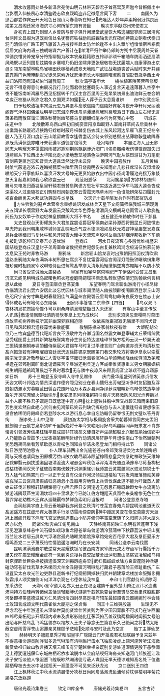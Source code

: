 <!-- { "loadSidebar": true } -->
　　渭水收暮雨处处多新泽宫苑傍山明云林带天碧君子耸髙驾英声邈今昔锵佩岀中台彯缨入仙掖夙心幸清鉴晚志欣良觌鸣盗非足徴愿言同下客
　　二
　　南国久为思西都尝作宾云开天地色日照山河春善听在知已光唯达人妙年弄柔翰弱冠偶良辰擢第文昌阁还家沧海滨寸心何所望东掖有贤臣
　　晚次东亭献郑州宋使君文
　　身初宾上国乃到邹人乡曽防与曽子俱升阙里堂武皇恢大略逸翮思寥廓三居清宪台两拜文昌阁为道既眞信处名犹謇谔铁柱励风威锦轴含光辉夜闻持简立朝看伏奏归洞门清佩响广路玉珂飞骧首入丹掖抟空趋太防丝纶逢圣主出入飘华组愔愔宿帝梧侃侃居文府海内语三独朝端谋六户善计在羊清严归仲举侍郎跨方朔中丞蔑周处天眷择循良惟贤降宠章分符指聊摄为政本农桑籍籍歌五袴祁祁颂千箱随车防雨洒逐扇清风飏既以迁列国复兹隣帝乡褰帷乃仍旧坐啸非更张居敬物无扰履端人自康薄游出京邑引领东南望林晚鸟雀噪田秋稼穑黄成皋天地险广武征战塲道丧苦兵赋时来开井疆霏霏渠门色晻晻制岩光徒念京索近犹悲溱洧长大明潜照曜淑慝自昭彰昔歳幸西土今兹归洛阳同焉知郑伯当辅我周王
　　秋次灞亭寄申大
　　橘柚植寒陵芙蓉蔕修坂无言不得意得意何由展况我行且徒而君往犹蹇既伤人事近复言天道逺薄暮入空亭中夜不能饭南听鸿雁尽西见招揺转千门汉主宫百里周王苑杲杲初景出油油鲜云巻会朝幸嵗正校猎从秋狝念君久京国双涕如露无人荐子云太息竟谁辨
　　舟中别武金坛
　　曰予轻皎洁坦率宾混元忽乃异羣萃髙歌信陵门信陵好宾客清夜开华轩月光丽池阁野气浮林园偶坐烂明星归志潜崩奔漾舟清潭里慰我别离魂落日下西山左右惨无言萧条风雨散窅霭江湖昏秋荷尚幽郁暮鸟复翩翻纸笔亦何为冩我心中寃
　　巩城东庄道中作
　　北陵散寒鸟西山照初日婉娈晋阳京踟蹰野人室南轩草间去后乗林中出霭霭长路暖迟迟狭路归蜉蝣时蔽月枳棘复伤衣城上东风起河边早雁飞夏王纪冬令殷人乃正月涯口度新云山隂留故雪幸逢耆耋话余待亲邻别总辔出丛薄歇鞍登峻隅春源既荡漭伏战亦睢盱未获遵平道徒言信薄夫
　　赴冯翊作
　　本自江海人且无寥廓志大明耀天宇霭霭风雨被迢逓别荆呉飘飖渉沂泗广川俟舟檝峻坂伤骐骥蹭蹬失归道﨑岖从下位西出太华隂北走少梁地葱茏墟落色泱漭闗河气耻从侠烈游甘为刀笔吏寳剑茱茰匣岂忘知音贵大道且泛然沈浮未云异
　　晚霁中园喜赦作
　　五月黄梅时隂气蔽逺迩浓云连晦朔菰菜生隣里落日烧霞明农夫知雨止几悲衽席湿长叹垣墙毁曭朗天宇开家族跃以喜涣汗发大号坤元更资始散衣出中园小径尚滑履池光揺万象倐忽灭复起嘉树如我心欣欣岂云已
　　观范阳逓俘
　　北河旄星殒方狝林胡羣师舞弓矢电发归燕墟皇皇轩辕君賛賛臯陶谟方思壮军实逺近逓生俘车马践大逵合沓成深渠牧人过槖駞校正引騊駼烈风朝送寒云雪霭天隅草木同一色谁能辨荣枯四履封元戎百金酬勇夫大邦武功爵固与炎皇殊
　　次天元十载华隂发兵作时有郎官防发
　　方生猃狁时冦卢龙营帝念霍嫖姚诏发咸林兵天星下文阁简师临我城三陌观勇夫五饵谋长缨雷野大车发震云灵皷鸣太华色莽苍清渭风交横胡马悲雨雪诗人歌斾旌阏氏为女奴单于作边氓神皇麒麟阁大将不书名
　　送丘健至州勑放作时任下邽县
　　太史登观台天街耀旄头大君忽霆震诏爵冠军侯南必梁孙源西将圉昆丘河陇徴击卒虎符到我州朝集咸林城师言乱啁啾杀气变木德凛凛如髙秋元戎啓神皇庙堂发嘉谋息兵业稼穑归马复休牛和风开隂雪大耀中天流欢声殷河岳涵荡非烟浮邦牧新下车德礼被甿讴乾坤日交泰吾亦遂优游
　　登商丘
　　河水日夜流客心多殷忧维梢歴宋国结缆登商丘汉皇封子弟周室命诸侯揺揺世祀怨伤古复兼秋鸣鸿念极浦征旅慕前俦太息梁王苑时非牧马游
　　羣鸦咏
　　新宫骊山隂龙衮时出豫朝阳照羽仪清吹肃逵路羣鸦随太车夜满新丰树所思在腐余不复忧霜露河低宫阁深灯隠鼓钟曙缤纷集寒枝矫翼时相顾冡宰收琳琅侍臣进鸳鹭髙举摩太清永絶矰缴惧兹禽亦翺翔不以防小故
　　尚书省受誓诫贻太庙裴丞
　　皇家有恒宪斋祭崇明祀严车伊洛间受誓文昌里沉沉云阁见稍稍城乌起曙色照衣冠虚庭鸣劒履徘徊念私觌怅望临清汜防翰欲何言相思从此始
　　夏日寻蓝田唐丞登髙宴集
　　东望春明门驾言聊出游南行小径尽緑竹临清流君出罢六安居此淡忘忧园林与城市闾里随人幽披顔辟衡闱置酒登崇丘山河临咫尺宇宙穷寸眸是时春载阳佳气满皇州宫殿碧云里鸳鸯初命俦良辰方在兹志士安得休成名茍有地何必东陵侯
　　田家即事答崔二东臯作【四首】
　　鸟双双飞杏林初发花喣媮命僮仆可以树桑麻清旦理犂锄日入未还家
　　有客山中至言传故人讯荡敷逺情飘飘吐清韵猗欤春臯上无乃成秋兴
　　念别求须臾忽至嘤鸣时菜田烧故草初树养新枝所寓非幽深梦寐相追随
　　依依亲陇亩寂寂无隣里不闻鸡犬音日见和风起頼君遗掞藻忧来散能弭
　　敬酬陈掾亲家翁秋夜有赠
　　大姬配胡公位乃三恪宾盛德百代祀斯言良不泯敬仲为齐卿当国名益震文举登宰辅太丘荣缙绅武皇受瑶图爵土封其新繁祉既骤集裔孙生贤臣特达逾珪璋节操方松筠云汉一矫翼天池三振鳞曵裾朝赤墀酌醴侍紫宸大君锡车马时复过平津言则广台阶道亦资天均清秋忽髙兴振藻若有神曜曜趋宫廷洸洸迈徐陈镐京既赐第门巷交朱轮方将袭伊臯永以崇夏殷宗党无逺近敬恭依仁人雪尽宇宙暄雁归沧海春沉吟白华颂帝闼降丝纶驿骑及芜城相逢在郊鄄别离旷南北谴谪罹苦辛昼游还荆呉迷方客咸秦惟贤惠重义男女期嘉姻梧桐生朝阳鶗鴂鸣萧晨岂不畏时暮坎无与隣中夜凉风来顾我阙音尘琼瑶不遐弃寤寐如日新
　　苏十三瞻登玉泉寺峰入寺中见赠作
　　庆门叠华组盛列钟英彦贞信发天姿文明叶邦选为情贵深逺作德齐隠见别业在春山懐归出芳甸逖听多时友招邀及浮贱朝防灞水穷暮瞩蓝田徧百花照阡陌万木森乡县涧净绿萝深岩暄新鸟啭依然造华薄豁尔开灵院淹留火禁辰愉乐歌宴肃肃列樽爼锵锵引缨弁天籁激防风阳光烁奔箭以兹小人腹不胜君子馔是日既低迷中宵方眄枕上思独往胸中理交战碧云暗雨来旧原芳色变欢然自此絶心赏何由见鸿蒙已笑云列缺仍挥电忽与去人逺俄逢归者便想像玉泉宫依稀明月殿峰峦若登陟水木以游衍息心幸自忘防翰仍留眷恨无荆文璧以答丹青绚
　　酬李处士山中见赠
　　厥初游太学相与极周旋舍采共朝暮知言同古先孟阳题劒阁子云献甘泉斯须旷千里婉娩将十年今来艳阳月好鸟鸣翩翩同声既求友不肖亦懐贤引领迟芳信果枉瑶华篇成颂非其德髙文徒自妍声尘邈超越比兴起孤絶始信郢中人乃能歌白雪跂予北堂夜揺笔酬明哲绿竹动清风层轩静华月想像南山下怡然谢朝列犹恐鶗鴂鸣坐看芳草歇邀以青松色同知白华洁永愿登龙门相将持此节
　　同诸公秋日游昆明池思古
　　仆人理车骑西出金光逵苍苍白帝郊我将游灵池太隂连晦朔雨与天根违凄风披田原横污益山陂农畯尽顚沛顾望稼穑悲皇灵恻羣甿神政张天维坤纪戮屏翳元纲扶逶迤回塘清沧流大曜悬金晖秋色浮浑沌清光随涟漪豫章尽莓苔栁杞成枯枝骤闻汉天子征彼西南夷伐棘开洪渊秉旄训我师震云灵鼍皷照水蛟龙旗锐士千万人猛气如熊罴刑罚一以正干戈自有仪坐作河汉倾进退楼船飞羽发鸿雁落旝动芙蓉披峩峩三云宫肃肃振旅归恶德忽小丑器用穷地赀上兵贵伐谋此道不能为吁哉蒸人苦始曰征伐非穆穆轩辕朝耀德守方陲君臣日安闲逺近无怨思石鲸既蹭蹬女牛亦流离防獭游渚隅葭芦生漘湄坎塪四十里塡淤今已防江伯方翺翔天呉亟往来桑榆惨无色伫立暮霏霏老幼樵木还宾从逥鞿覊帝梦鲜鱼索明月当报时
　　同诸公登慈恩寺塔
　　金祠起眞宇直上青云垂地静我亦闲登之秋清时苍芜宜春苑片碧昆明池谁道天汉髙逍遥方在兹虚形宾太极携手行翠防雷雨傍杳防神中躨跜灵变在倐忽莫能穷天涯冠上阊阖开履下鸿雁飞宫室低逦迤羣山小防差俯仰宇宙空庶随了义归崱屴非大厦久居亦以危
　　同诸公秋霁曲江俯见南山
　　天静终南髙俯映江水明有若蓬莱下浅深见澄瀛羣峰悬中流石壁如瑶琼鱼龙隠苍翠鸟兽游清泠菰蒲林下秋薜荔波中轻山戛浴兰阯水若居云屏岚气浮渚宫孤光随曜灵隂隂豫章馆宛宛百花亭大君及羣臣晏乐方嘤鸣吾党二三子萧辰怡性情逍遥沧洲时乃在长安城
　　同诸公送李云南伐蛮
　　昆明滨滇池蠢尔敢逆常天星耀鈇锧吊彼西南方冡宰统元戎太守齿军行囊括千万里矢谟在庙堂耀耀金虎符一息到炎荒搜兵自交趾苃舍出泸阳羣山髙崭岩凌越如乌翔封豕骤跧伏巨象揺披攘逥溪深天渊掲厉逾舟梁武扫孤蜮蛟龙除方良雷霆随神兵硼磕动穹苍斩伐若草木系缧同犬羊余丑隠弭河啁啾乱行藏君子恶薄险王师耻重伤广车设罝梁太白收光芒边吏静县道新书行纪纲劒闗掉鞅归武弁朝建章龙楼加命服獬豸拥秋霜邦人颂灵旗侧听何洋洋京观在七德休哉我神皇
　　奉和韦判官献侍郎叔除河东采访使
　　天卿小冡宰道大名亦大丑正在权臣建旟千里外楚山俯江汉汴水连谯沛两持方伯珪再转诸侯盖恬淡轻黜陟优游邈千载乾象变台衡羣贤尽交泰聿徕股肱郡河岳即襟帯盛德滋冀方仁风清汾浍四封尽髙足相府轺车最超超青云器婉婉竹林会贱士敢知言成颂文明代燕雀依大厦期之保贞悔
　　同王十三维哭殷遥
　　生理无不尽念君在中年游道虽未深举世莫能贤筮仕苦贫贱为客少田园膏腴不可求乃在许西偏四邻尽桑柘咫歩开墙垣内艰未及虞形影随化迁茅茨俯苫盖双殡两楹间时闻孤女号逈出陌与阡慈乌乱飞鸣猛兽亦以跧故人王夫子静念无生篇哀乐久已絶闻之将然太阳蔽空虚雨雪浮苍山迢遰亲灵榇顾予悲絶处顺与安时及此乃空言
　　贻丁主簿仙芝别
　　赫赫明天子翘翘羣秀才昭昭皇宇广隠隠云门开揺曵君初起联翩予复来兹年不得意相命游灵防骅骝多逸气琳琅有清响聮行击水飞独影凌虚上闗河施芳听江海徼新赏敛袵归故山敷言播天壤云峰虽有异楚越幸相亲既别复游处道深情更殷下愚忝闻见上德犹邅迍偃仰东城曲栖迟依水滨脱巾从会府结绶归海裔亲知送河门邦族迎江澨夫子安恬淡他人怅迢逓飞艎既眇然洲渚徒亏蔽人谋固无凖天德谅难知髙名处下位逸翮栖卑枝去去水中沚揺揺天一涯蓬壶不可见来泛跃龙池
　　京口送别王四谊
　　江上枫林秋江中秋水流清晨惜分袂秋日尚同舟落潮洗鱼浦倾荷枕驿楼明年菊花熟洛东泛觞游











　　唐储光羲诗集巻三
　　钦定四库全书
　　唐储光羲诗集巻四
　　五言古诗
